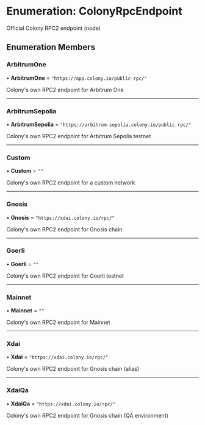 # Enumeration: ColonyRpcEndpoint

Official Colony RPC2 endpoint (node)

## Enumeration Members

### ArbitrumOne

• **ArbitrumOne** = ``"https://app.colony.io/public-rpc/"``

Colony's own RPC2 endpoint for Arbitrum One

___

### ArbitrumSepolia

• **ArbitrumSepolia** = ``"https://arbitrum-sepolia.colony.io/public-rpc/"``

Colony's own RPC2 endpoint for Arbitrum Sepolia testnet

___

### Custom

• **Custom** = ``""``

Colony's own RPC2 endpoint for a custom network

___

### Gnosis

• **Gnosis** = ``"https://xdai.colony.io/rpc/"``

Colony's own RPC2 endpoint for Gnosis chain

___

### Goerli

• **Goerli** = ``""``

Colony's own RPC2 endpoint for Goerli testnet

___

### Mainnet

• **Mainnet** = ``""``

Colony's own RPC2 endpoint for Mainnet

___

### Xdai

• **Xdai** = ``"https://xdai.colony.io/rpc/"``

Colony's own RPC2 endpoint for Gnosis chain (alias)

___

### XdaiQa

• **XdaiQa** = ``"https://xdai.colony.io/rpc/"``

Colony's own RPC2 endpoint for Gnosis chain (QA environment)
